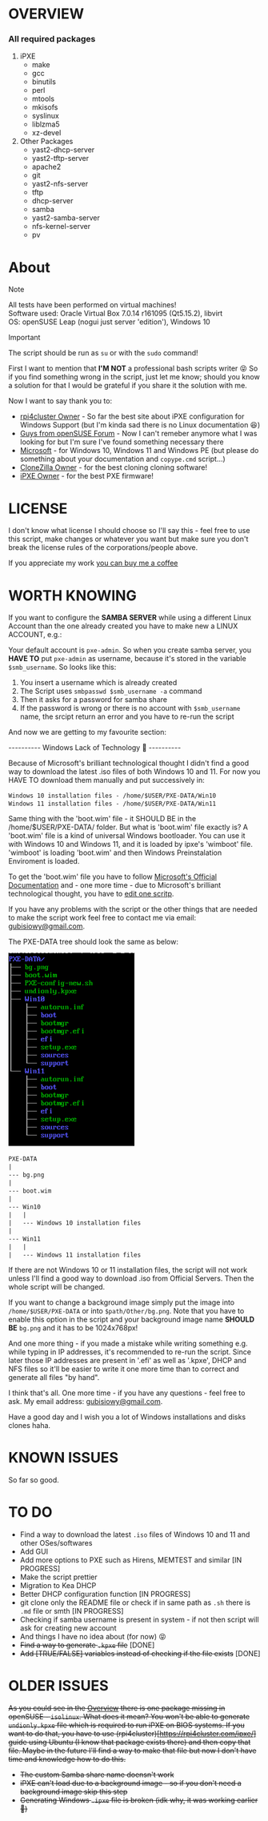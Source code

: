 # OVERVIEW
### All required packages
1. iPXE
	- make
	- gcc
	- binutils
	- perl
	- mtools
	- mkisofs
	- syslinux
	- liblzma5
	- xz-devel
2. Other Packages
	- yast2-dhcp-server 
	- yast2-tftp-server 
	- apache2 
	- git 
	- yast2-nfs-server 
	- tftp
 	- dhcp-server 
	- samba 
	- yast2-samba-server 
	- nfs-kernel-server 
	- pv

# About
> [!NOTE]
> All tests have been performed on virtual machines!  
> Software used: Oracle Virtual Box 7.0.14 r161095 (Qt5.15.2), libvirt  
> OS: openSUSE Leap (nogui just server 'edition'), Windows 10    

> [!IMPORTANT]
> The script should be run as `su` or with the `sudo` command!


First I want to mention that **I'M NOT** a professional bash scripts writer 😝 So if you find something wrong in the script, just let me know; should you know a solution for that I would be grateful if you share it the solution with me.

Now I want to say thank you to:
- [rpi4cluster Owner](https://rpi4cluster.com/) - So far the best site about iPXE configuration for Windows Support (but I'm kinda sad there is no Linux documentation 😆)
- [Guys from openSUSE Forum](https://forums.opensuse.org/) - Now I can't remeber anymore what I was looking for but I'm sure I've found something necessary there
- [Microsoft](https://www.microsoft.com) - for Windows 10, Windows 11 and Windows PE (but please do something about your documentation and `copype.cmd` script...)
- [CloneZilla Owner](https://clonezilla.org/) - for the best cloning cloning software!
- [iPXE Owner](ipxe.org) - for the best PXE firmware!

# LICENSE
I don't know what license I should choose so I'll say this - feel free to use this script, make changes or whatever you want but make sure you don't break the license rules of the corporations/people above.

If you appreciate my work [you can buy me a coffee](https://help.buymeacoffee.com/en/)

# WORTH KNOWING
If you want to configure the **SAMBA SERVER** while using a different Linux Account than the one already created you have to make new a LINUX ACCOUNT, e.g.:

Your default account is `pxe-admin`. So when you create samba server, you **HAVE TO** put `pxe-admin` as username, because it's stored in the variable `$smb_username`. So looks like this:

1. You insert a username which is already created
2. The Script uses `smbpasswd $smb_username -a` command
3. Then it asks for a password for samba share
4. If the password is wrong or there is no account with `$smb_username` name, the srcipt return an error and you have to re-run the script

And now we are getting to my favourite section:

---------- Windows Lack of Technology 🤣 ----------

Because of Microsoft's brilliant technological thought I didn't find a good way to download the latest .iso files of both Windows 10 and 11. For now you HAVE TO download them manually and put successively in:

	Windows 10 installation files - /home/$USER/PXE-DATA/Win10
	Windows 11 installation files - /home/$USER/PXE-DATA/Win11

Same thing with the 'boot.wim' file - it SHOULD BE in the /home/$USER/PXE-DATA/ folder. But what is 'boot.wim' file exactly is? 
A 'boot.wim' file is a kind of universal Windows bootloader. You can use it with Windows 10 and Windows 11, and it is loaded by ipxe's 'wimboot' file. 'wimboot' is loading 'boot.wim' and then Windows Preinstalation Enviroment is loaded.

To get the 'boot.wim' file you have to follow [Microsoft's Official Documentation](https://learn.microsoft.com/pl-pl/windows-hardware/manufacture/desktop/download-winpe--windows-pe?view=windows-11) and - one more time - due to Microsoft's brilliant technological thought, you have to [edit one scritp](https://777notes.wordpress.com/2013/10/21/winpe-the-following-processor-architecture-was-not-found-amd64/).

If you have any problems with the script or the other things that are needed to make the script work feel free to contact me via email: gubisiowy@gmail.com.

The PXE-DATA tree should look the same as below:

![PXE-DATA TREE](image-1.png)
```
PXE-DATA
|
--- bg.png
|
--- boot.wim
|
--- Win10
|   |
|   --- Windows 10 installation files
|
--- Win11
|   |
|   --- Windows 11 installation files
```
If there are not Windows 10 or 11 installation files, the script will not work unless I'll find a good way to download .iso from Official Servers. Then the whole script will be changed.

If you want to change a background image simply put the image into `/home/$USER/PXE-DATA` or into `$path/Other/bg.png`. Note that you have to enable this option in the script and your background image name **SHOULD BE** `bg.png` and it has to be 1024x768px!

And one more thing - if you made a mistake while writing something e.g. while typing in IP addresses, it's recommended to re-run the script. Since later those IP addresses are present in '.efi' as well as '.kpxe', DHCP and NFS files so it'll be easier to write it one more time than to correct and generate all files "by hand".

I think that's all. One more time - if you have any questions - feel free to ask. My email address: gubisiowy@gmail.com.

Have a good day and I wish you a lot of Windows installations and disks clones haha.

# KNOWN ISSUES
So far so good.

# TO DO
- Find a way to download the latest `.iso` files of Windows 10 and 11 and other OSes/softwares
- Add GUI
- Add more options to PXE such as Hirens, MEMTEST and similar [IN PROGRESS]
- Make the script prettier
- Migration to Kea DHCP
- Better DHCP configuration function [IN PROGRESS]
- git clone only the README file or check if in same path as `.sh` there is `.md` file or smth [IN PROGRESS]
- Checking if samba username is present in system - if not then script will ask for creating new account
- And things I have no idea about (for now) 😝
- ~~Find a way to generate `.kpxe` file~~ [DONE]
- ~~Add [TRUE/FALSE] variables instead of checking if the file exists~~ [DONE]

# OLDER ISSUES
~~As you could see in the [Overview](#overview) there is one package missing in openSUSE - `isolinux`. What does it mean? You won't be able to generate `undionly.kpxe` file which is required to run iPXE on BIOS systems. If you want to do that, you have to use (rpi4cluster)[https://rpi4cluster.com/ipxe/] guide using Ubuntu (I know that package exists there) and then copy that file. Maybe in the future I'll find a way to make that file but now I don't have time and knowledge how to do this.~~
- ~~The custom Samba share name doensn't work~~
- ~~iPXE can't load due to a background image - so if you don't need a background image skip this step~~
- ~~Generating Windows `.ipxe` file is broken (idk why, it was working earlier 🤔)~~
